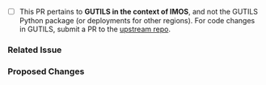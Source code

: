 - [ ] This PR pertains to **GUTILS in the context of IMOS**, and not the GUTILS Python package (or deployments for other regions). For code changes in GUTILS, submit a PR to the [upstream repo](https://github.com/SECOORA/GUTILS). 

### Related Issue
<!-- Reference the related issue by number. Example: Fixes #123 -->

### Proposed Changes
